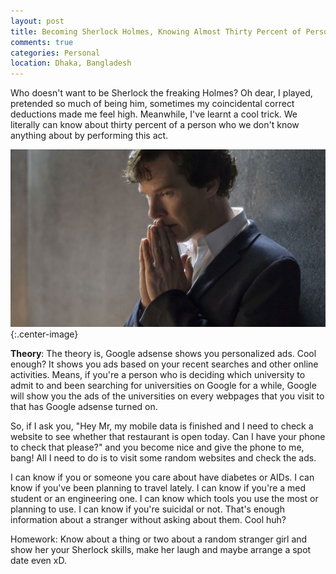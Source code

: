```yaml
---
layout: post
title: Becoming Sherlock Holmes, Knowing Almost Thirty Percent of Personal Information about Someone without Asking
comments: true
categories: Personal
location: Dhaka, Bangladesh
---
```


Who doesn't want to be Sherlock the freaking Holmes? Oh dear, I played, pretended so much of being him, sometimes my coincidental correct deductions made me feel high. Meanwhile, I've learnt a cool trick. We literally can know about thirty percent of a person who we don't know anything about by performing this act.

![BBC Sherlock Holmes](/post_images/2018/Mar/sherlock.jpg){:.center-image}

**Theory**: The theory is, Google adsense shows you personalized ads. Cool enough? It shows you ads based on your recent searches and other online activities. Means, if you're a person who is deciding which university to admit to and been searching for universities on Google for a while, Google will show you the ads of the universities on every webpages that you visit to that has Google adsense turned on.

So, if I ask you, "Hey Mr, my mobile data is finished and I need to check a website to see whether that restaurant is open today. Can I have your phone to check that please?" and you become nice and give the phone to me, bang! All I need to do is to visit some random websites and check the ads.

I can know if you or someone you care about have diabetes or AIDs. I can know if you've been planning to travel lately. I can know if you're a med student or an engineering one. I can know which tools you use the most or planning to use. I can know if you're suicidal or not. That's enough information about a stranger without asking about them. Cool huh?

Homework: Know about a thing or two about a random stranger girl and show her your Sherlock skills, make her laugh and maybe arrange a spot date even xD.
